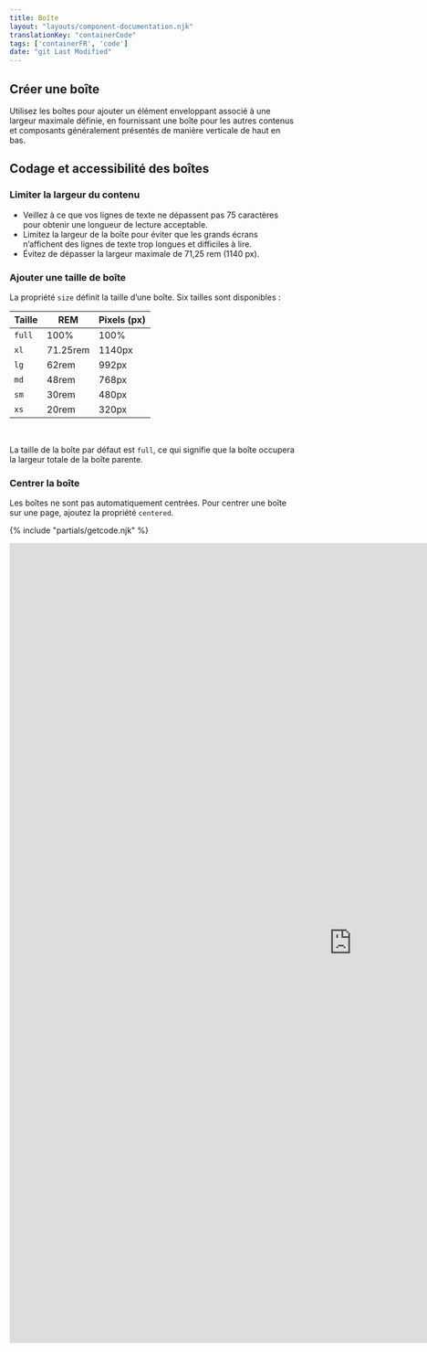 ```yaml
---
title: Boîte
layout: "layouts/component-documentation.njk"
translationKey: "containerCode"
tags: ['containerFR', 'code']
date: "git Last Modified"
---
```


## Créer une boîte

Utilisez les boîtes pour ajouter un élément enveloppant associé à une largeur maximale définie, en fournissant une boîte pour les autres contenus et composants généralement présentés de manière verticale de haut en bas.

## Codage et accessibilité des boîtes

### Limiter la largeur du contenu

- Veillez à ce que vos lignes de texte ne dépassent pas 75 caractères pour obtenir une longueur de lecture acceptable.
- Limitez la largeur de la boîte pour éviter que les grands écrans n’affichent des lignes de texte trop longues et difficiles à lire.
- Évitez de dépasser la largeur maximale de 71,25 rem (1140 px).

### Ajouter une taille de boîte

La propriété `size` définit la taille d’une boîte. Six tailles sont disponibles :

| Taille | REM | Pixels (px) |
| ---- | --- | ----------- |
| `full` | 100% | 100% |
| `xl` | 71.25rem | 1140px |
| `lg` | 62rem | 992px |
| `md` | 48rem | 768px |
| `sm` | 30rem | 480px |
| `xs` | 20rem | 320px |

<br/>

La taille de la boîte par défaut est `full`, ce qui signifie que la boîte occupera la largeur totale de la boîte parente.

### Centrer la boîte

Les boîtes ne sont pas automatiquement centrées. Pour centrer une boîte sur une page, ajoutez la propriété `centered`.

{% include "partials/getcode.njk" %}

<iframe
  title="Survol des propriétés et des évènements relatifs à gcds-container."
  src="https://cds-snc.github.io/gcds-components/iframe.html?viewMode=docs&singleStory=true&id=components-container--events-properties"
  width="1200"
  height="1400"
  style="display: block; margin: 0 auto;"
  frameBorder="0"
  allow="clipboard-write"
></iframe>
